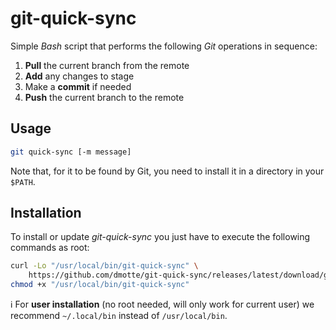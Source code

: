 # git-quick-sync

Simple *Bash* script that performs the following *Git* operations in sequence:

1. **Pull** the current branch from the remote
2. **Add** any changes to stage
3. Make a **commit** if needed
4. **Push** the current branch to the remote

## Usage

```bash
git quick-sync [-m message]
```

Note that, for it to be found by Git, you need to install it in a directory in your `$PATH`.

## Installation

To install or update *git-quick-sync* you just have to execute the following commands as root:

```bash
curl -Lo "/usr/local/bin/git-quick-sync" \
    https://github.com/dmotte/git-quick-sync/releases/latest/download/git-quick-sync
chmod +x "/usr/local/bin/git-quick-sync"
```

:information_source: For **user installation** (no root needed, will only work for current user) we recommend `~/.local/bin` instead of `/usr/local/bin`.
